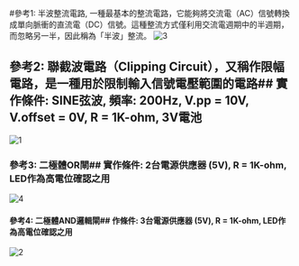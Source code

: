 #參考1: 半波整流電路,  一種最基本的整流電路，它能夠將交流電（AC）信號轉換成單向脈衝的直流電（DC）信號。這種整流方式僅利用交流電週期中的半週期，而忽略另一半，因此稱為「半波」整流。
![3](https://github.com/Hongxiang29/Lawyer/assets/162286627/94405171-77bd-415e-9840-52c3b19b5832)
## 參考2: 聯截波電路（Clipping Circuit），又稱作限幅電路，是一種用於限制輸入信號電壓範圍的電路## 實作條件: SINE弦波, 頻率: 200Hz, V.pp = 10V, V.offset = 0V, R = 1K-ohm, 3V電池
![1](https://github.com/Hongxiang29/Lawyer/assets/162286627/8d40bf92-f8a3-4952-81f0-32bb98d5aead)
### 參考3: 二極體OR閘## 實作條件: 2台電源供應器 (5V), R = 1K-ohm, LED作為高電位確認之用
![4](https://github.com/Hongxiang29/Lawyer/assets/162286627/11bf02d3-9b1b-4a07-b018-a1b134294ba0)
#### 參考4: 二極體AND邏輯閘## 作條件: 3台電源供應器 (5V), R = 1K-ohm, LED作為高電位確認之用
![2](https://github.com/Hongxiang29/Lawyer/assets/162286627/903e914a-19fc-4db2-ba34-97ec8b9ffabf)

